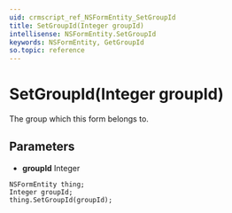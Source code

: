 ```yaml
---
uid: crmscript_ref_NSFormEntity_SetGroupId
title: SetGroupId(Integer groupId)
intellisense: NSFormEntity.SetGroupId
keywords: NSFormEntity, GetGroupId
so.topic: reference
---
```


# SetGroupId(Integer groupId)

The group which this form belongs to.

## Parameters

* **groupId** Integer

```crmscript
NSFormEntity thing;
Integer groupId;
thing.SetGroupId(groupId);
```

